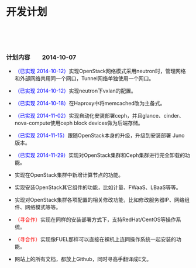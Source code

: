 # 开发计划 #

<br><br><br>

### 计划内容　　2014-10-07 ###

- <font color=blue>（已实现 2014-10-12）</font>实现OpenStack网络模式采用neutron时，管理网络和外部网络共用同一个网口，Tunnel网络单独使用一个网口。

- <font color=blue>（已实现 2014-10-12）</font>实现neutron下vxlan的配置。

- <font color=blue>（已实现 2014-10-18）</font>在Haproxy中将memcached改为主备式。

- <font color=blue>（已实现 2014-11-02）</font>实现自动化安装部署ceph，并且glance、cinder、nova-compute使用ceph block devices做为后端存储。

- <font color=blue>（已实现 2014-11-15）</font>跟随OpenStack本身的升级，升级到安装部署 Juno 版本。

- <font color=blue>（已实现 2014-11-29）</font>实现对OpenStack集群和Ceph集群进行完全卸载的功能。

- 实现在OpenStack集群中新增计算节点的功能。

- 实现安装OpenStack其它组件的功能，比如计量、FWaaS、LBaaS等等。

- 实现对OpenStack集群各项配置的相关修改功能，比如修改服务器IP、网络组件、网络模式等等。

- <font color=red>（寻合作）</font>实现在同样的安装部署方式下，支持RedHat/CentOS等操作系统。

- <font color=red>（寻合作）</font>实现像FUEL那样可以直接在裸机上连同操作系统一起安装的功能。

- 网站上的所有文档，都放上Github，同时寻高手翻译成E文。

<br><br><br>
